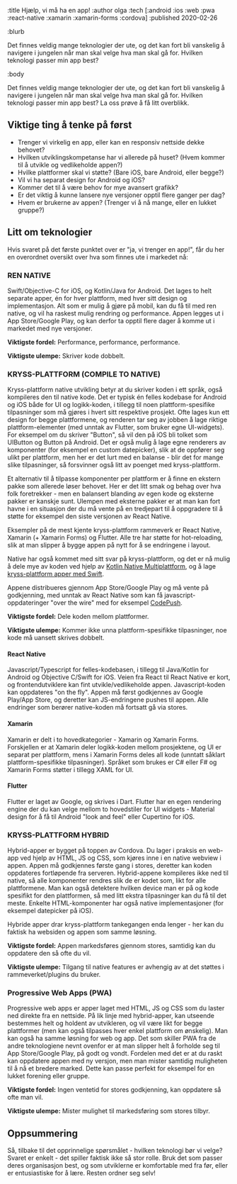 :title Hjælp, vi må ha en app!
:author olga
:tech [:android :ios :web :pwa :react-native :xamarin :xamarin-forms :cordova]
:published 2020-02-26

:blurb

Det finnes veldig mange teknologier der ute, og det kan fort bli vanskelig å navigere i jungelen når man skal velge hva man skal gå for. Hvilken teknologi passer min app best?

:body

Det finnes veldig mange teknologier der ute, og det kan fort bli vanskelig å navigere i jungelen når man skal velge hva man skal gå for. Hvilken teknologi passer min app best? La oss prøve å få litt overblikk.

## Viktige ting å tenke på først

* Trenger vi virkelig en app, eller kan en responsiv nettside dekke behovet?
* Hvilken utviklingskompetanse har vi allerede på huset? (Hvem kommer til å utvikle og vedlikeholde appen?)
* Hvilke plattformer skal vi støtte? (Bare iOS, bare Android, eller begge?)
* Vil vi ha separat design for Android og iOS?
* Kommer det til å være behov for mye avansert grafikk?
* Er det viktig å kunne lansere nye versjoner opptil flere ganger per dag?
* Hvem er brukerne av appen? (Trenger vi å nå mange, eller en lukket gruppe?)

## Litt om teknologier

Hvis svaret på det første punktet over er "ja, vi trenger en app!", får du her en overordnet oversikt over hva som finnes ute i markedet nå:

### REN NATIVE

Swift/Objective-C for iOS, og Kotlin/Java for Android. Det lages to helt separate apper, én for hver plattform, med hver sitt design og implementasjon.
Alt som er mulig å gjøre på mobil, kan du få til med ren native, og vil ha raskest mulig rendring og performance. Appen legges ut i App Store/Google Play, og kan derfor ta opptil flere dager å komme ut i markedet med nye versjoner.

**Viktigste fordel:**
Performance, performance, performance.

**Viktigste ulempe:**
Skriver kode dobbelt.

### KRYSS-PLATTFORM (COMPILE TO NATIVE)

Kryss-plattform native utvikling betyr at du skriver koden i ett språk, også kompileres den til native kode. Det er typisk én felles kodebase for Android og iOS både for UI og logikk-koden, i tillegg til noen plattform-spesifike tilpasninger som må gjøres i hvert sitt respektive prosjekt. Ofte lages kun ett design for begge plattformene, og renderen tar seg av jobben å lage riktige plattform-elementer (med unntak av Flutter, som bruker egne UI-widgets). For eksempel om du skriver "Button", så vil den på iOS bli tolket som UIButton og Button på Android. Det er også mulig å lage egne renderers av komponenter (for eksempel en custom datepicker), slik at de oppfører seg ulikt per plattform, men her er det lurt med en balanse - blir det for mange slike tilpasninger, så forsvinner også litt av poenget med kryss-plattform.

Et alternativ til å tilpasse komponenter per plattform er å finne en ekstern pakke som allerede løser behovet. Her er det litt smak og behag over hva folk foretrekker - men en balansert blanding av egen kode og eksterne pakker er kanskje sunt. Ulempen med eksterne pakker er at man kan fort havne i en situasjon der du må vente på en tredjepart til å oppgradere til å støtte for eksempel den siste versjonen av React Native.

Eksempler på de mest kjente kryss-plattform rammeverk er React Native, Xamarin (+ Xamarin Forms) og Flutter. Alle tre har støtte for hot-reloading, slik at man slipper å bygge appen på nytt for å se endringene i layout.

Native har også kommet med sitt svar på kryss-plattform, og det er nå mulig å dele mye av koden ved hjelp av [Kotlin Native Multiplattform](https://dev.to/kuuurt/maximizing-code-sharing-between-android-and-ios-with-kotlin-multiplatform-54h8), og å lage [kryss-plattform apper med Swift](https://blog.readdle.com/why-we-use-swift-for-android-db449feeacaf).

Appene distribueres gjennom App Store/Google Play og må vente på godkjenning, med unntak av React Native som kan få javascript-oppdateringer "over the wire" med for eksempel [CodePush](https://docs.microsoft.com/en-us/appcenter/distribution/codepush/).

**Viktigste fordel:**
Dele koden mellom plattformer.

**Viktigste ulempe:**
Kommer ikke unna plattform-spesifikke tilpasninger, noe kode må uansett skrives dobbelt.


#### React Native

Javascript/Typescript for felles-kodebasen, i tillegg til Java/Kotlin for Android og Objective C/Swift for iOS. Veien fra React til React Native er kort, og frontendutviklere kan fint utvikle/vedlikeholde appen. Javascript-koden kan oppdateres "on the fly". Appen må først godkjennes av Google Play/App Store, og deretter kan JS-endringene pushes til appen. Alle endringer som berører native-koden må fortsatt gå via stores.

#### Xamarin

Xamarin er delt i to hovedkategorier - Xamarin og Xamarin Forms. Forskjellen er at Xamarin deler logikk-koden mellom prosjektene, og UI er separat per plattform, mens i Xamarin Forms deles all kode (unntatt såklart plattform-spesifikke tilpasninger). Språket som brukes er C# eller F# og Xamarin Forms støtter i tillegg XAML for UI.

#### Flutter

Flutter er laget av Google, og skrives i Dart. Flutter har en egen rendering engine der du kan velge mellom to hovedstiler for UI widgets - Material design for å få til Android "look and feel" eller Cupertino for iOS.


### KRYSS-PLATTFORM HYBRID

Hybrid-apper er bygget på toppen av Cordova. Du lager i praksis en web-app ved hjelp av HTML, JS og CSS, som kjøres inne i en native webview i appen. Appen må godkjennes første gang i stores, deretter kan koden oppdateres fortløpende fra serveren. Hybrid-appene kompileres ikke ned til native, så alle komponenter rendres slik de er kodet som, likt for alle plattformene. Man kan også detektere hvilken device man er på og kode spesifikt for den plattformen, så med litt ekstra tilpasninger kan du få til det meste. Enkelte HTML-komponenter har også native implementasjoner (for eksempel datepicker på iOS).

Hybride apper drar kryss-plattform tankegangen enda lenger - her kan du faktisk ha websiden og appen som samme løsning.

**Viktigste fordel:**
Appen markedsføres gjennom stores, samtidig kan du oppdatere den så ofte du vil.

**Viktigste ulempe:**
Tilgang til native features er avhengig av at det støttes i rammeverket/plugins du bruker.

### Progressive Web Apps (PWA)

Progressive web apps er apper laget med HTML, JS og CSS som du laster ned direkte fra en nettside. På lik linje med hybrid-apper, kan utseende bestemmes helt og holdent av utvikleren, og vil være likt for begge plattformer (men kan også tilpasses hver enkel plattform om ønskelig). Man kan også ha samme løsning for web og app. Det som skiller PWA fra de andre teknologiene nevnt ovenfor er at man slipper helt å forholde seg til App Store/Google Play, på godt og vondt. Fordelen med det er at du raskt kan oppdatere appen med ny versjon, men man mister samtidig muligheten til å nå et bredere marked. Dette kan passe perfekt for eksempel for en lukket forening eller gruppe.

**Viktigste fordel:**
Ingen ventetid for stores godkjenning, kan oppdatere så ofte man vil.

**Viktigste ulempe:**
Mister mulighet til markedsføring som stores tilbyr.

## Oppsummering

Så, tilbake til det opprinnelige spørsmålet - hvilken teknologi bør vi velge? Svaret er enkelt - det spiller faktisk ikke så stor rolle. Bruk det som passer deres organisasjon best, og som utviklerne er komfortable med fra før, eller er entusiastiske for å lære. Resten ordner seg selv!
